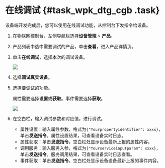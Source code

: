 # 在线调试 {#task_wpk_dtg_cgb .task}

设备端开发完成后，您可以使用在线调试功能，从控制台下发指令给设备。

1.  在物联网控制台，左侧导航栏选择**设备管理** \> **产品**。 
2.  产品列表中选中需要调试的产品，单击**查看**，进入产品详情页。 
3.  单击**在线调试**，选择本次的调试设备。 

    ![](http://static-aliyun-doc.oss-cn-hangzhou.aliyuncs.com/assets/img/79816/154466586834149_zh-CN.png)

4.  选择**调试真实设备**。 
5.  选择要调试的功能。 

    属性需要选择**设置**或**获取**。事件需要选择**获取**。

    ![](http://static-aliyun-doc.oss-cn-hangzhou.aliyuncs.com/assets/img/79816/154466586834150_zh-CN.png)

6.  在空白栏，输入调试参数和对应值，进行调试。 

    -   属性设置：输入属性参数，格式为`{"Yourpropertyidentifier": xxxx}`，单击**发送指令**。属性设置结果，可查看设备实时日志。
    -   属性获取：单击**发送指令**，空白栏处显示设备最新上报的属性内容。
    -   调用服务：输入服务入参，格式为`{"Yourserviceinputparam": xxxx}`，单击**发送指令**。服务调用结果，可查看设备实时日志查看。
    -   事件获取：单击**发送指令**，空白栏处显示设备设备最新上报的事件内容。

